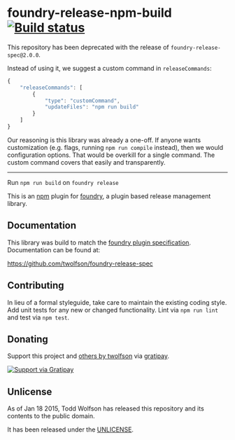 # foundry-release-npm-build [![Build status](https://travis-ci.org/twolfson/foundry-release-npm-build.png?branch=master)](https://travis-ci.org/twolfson/foundry-release-npm-build)

This repository has been deprecated with the release of `foundry-release-spec@2.0.0`.

Instead of using it, we suggest a custom command in `releaseCommands`:

```js
{
    "releaseCommands": [
        {
            "type": "customCommand",
            "updateFiles": "npm run build"
        }
    ]
}
```

Our reasoning is this library was already a one-off. If anyone wants customization (e.g. flags, running `npm run compile` instead), then we would configuration options. That would be overkill for a single command. The custom command covers that easily and transparently.

-----------

Run `npm run build` on `foundry release`

This is an [npm][] plugin for [foundry][], a plugin based release management library.

[npm]: https://npmjs.org/
[foundry]: https://github.com/twolfson/foundry

## Documentation
This library was build to match the [foundry plugin specification][spec]. Documentation can be found at:

https://github.com/twolfson/foundry-release-spec

[spec]: https://github.com/twolfson/foundry-release-spec

## Contributing
In lieu of a formal styleguide, take care to maintain the existing coding style. Add unit tests for any new or changed functionality. Lint via `npm run lint` and test via `npm test`.

## Donating
Support this project and [others by twolfson][gratipay] via [gratipay][].

[![Support via Gratipay][gratipay-badge]][gratipay]

[gratipay-badge]: https://cdn.rawgit.com/gratipay/gratipay-badge/2.x.x/dist/gratipay.png
[gratipay]: https://www.gratipay.com/twolfson/

## Unlicense
As of Jan 18 2015, Todd Wolfson has released this repository and its contents to the public domain.

It has been released under the [UNLICENSE][].

[UNLICENSE]: UNLICENSE
